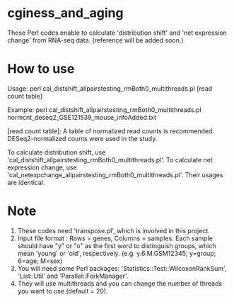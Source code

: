 # cginess_and_aging

These Perl codes enable to calculate 'distribution shift' and 'net expression change' from RNA-seq data.
(reference will be added soon.)

# How to use
Usage: perl cal_distshift_allpairstesting_rmBoth0_multithreads.pl [read count table]

Example: perl cal_distshift_allpairstesting_rmBoth0_multithreads.pl normcnt_deseq2_GSE121539_mouse_infoAdded.txt

[read count table]: A table of normalized read counts is recommended. DESeq2-normalized counts were used in the study.

To calculate distribution shift, use 'cal_distshift_allpairstesting_rmBoth0_multithreads.pl'.
To calculate net expression change, use 'cal_netexpchange_allpairstesting_rmBoth0_multithreads.pl'.
Their usages are identical.

# Note
1. These codes need 'transpose.pl', which is involved in this project.
2. Input file format : Rows = genes, Columns = samples.
   Each sample should have "y" or "o" as the first word to distinguish groups, which mean 'young' or 'old', respectively.
   (e.g. y.6.M.GSM12345; y=group; 6=age; M=sex) 
3. You will need some Perl packages: 'Statistics::Test::WilcoxonRankSum', 'List::Util' and 'Parallel::ForkManager'.
4. They will use multithreads and you can change the number of threads you want to use (default = 20).
